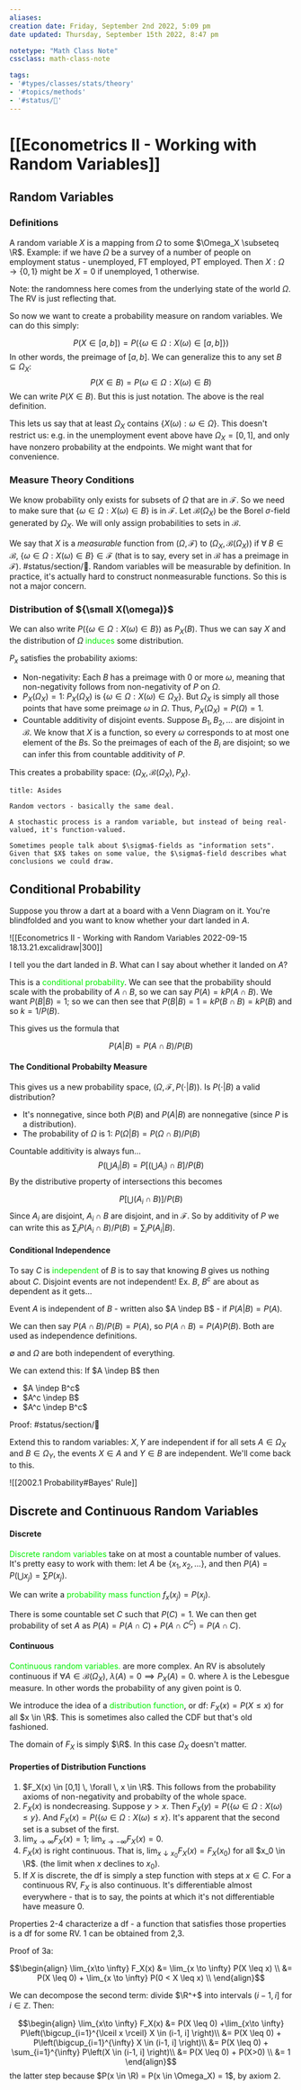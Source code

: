 ```yaml
---
aliases:
creation date: Friday, September 2nd 2022, 5:09 pm
date updated: Thursday, September 15th 2022, 8:47 pm

notetype: "Math Class Note"
cssclass: math-class-note

tags: 
- '#types/classes/stats/theory'
- '#topics/methods'
- '#status/🚧'
---
```


# [[Econometrics II - Working with Random Variables]]


## Random Variables

### Definitions

A random variable $X$ is a mapping from $\Omega$ to some $\Omega_X \subseteq \R$. Example: if we have $\Omega$ be a survey of a number of people on employment status - unemployed, FT employed, PT employed. Then $X: \Omega \to \{ 0,1 \}$ might be $X = 0$ if unemployed, $1$ otherwise. 

Note: the randomness here comes from the underlying state of the world $\Omega$. The RV is just reflecting that. 

So now we want to create a probability measure on random variables. We can do this simply: 

$$P(X \in [a,b]) = P(\{ \omega \in \Omega: X(\omega) \in [a,b] \})$$
In other words, the preimage of $[a,b]$. We can generalize this to any set $B \subseteq \Omega_X$: 
$$P(X \in B) = P(\omega \in \Omega: X(\omega) \in B)$$
We can write $P(X \in B)$. But this is just notation. The above is the real definition. 

This lets us say that at least $\Omega_X$ contains $\{ X(\omega): \omega \in \Omega \}$. This doesn't restrict us: e.g. in the unemployment event above have $\Omega_X = [0,1]$, and only have nonzero probability at the endpoints. We might want that for convenience. 

### Measure Theory Conditions

We know probability only exists for subsets of $\Omega$ that are in $\mathcal F$. So we need to make sure that $\{ \omega \in \Omega: X(\omega) \in B \}$ is in $\mathcal F$. Let $\mathcal B(\Omega_X)$ be the Borel $\sigma$-field generated by $\Omega_X$. We will only assign probabilities to sets in $\mathcal B$. 

We say that $X$ is a _measurable_ function from $(\Omega, \mathcal F)$ to $(\Omega_X, \mathcal B(\Omega_X))$ if $\forall \; B \in \mathcal B$, $\{\omega \in \Omega: X(\omega) \in B\} \in \mathcal F$ (that is to say, every set in $\mathcal B$ has a preimage in $\mathcal F$). #status/section/🚧. Random variables will be measurable by definition. In practice, it's actually hard to construct nonmeasurable functions. So this is not a major concern. 

### Distribution of ${\small X(\omega)}$
We can also write $P(\{ \omega \in \Omega: X(\omega) \in B\})$ as $P_X(B)$. Thus we can say $X$ and the distribution of $\Omega$ <font color=gree>induces</font> some distribution.

$P_x$ satisfies the probability axioms: 
- Non-negativity: Each $B$ has a preimage with $0$ or more $\omega$, meaning that non-negativity follows from non-negativity of $P$ on $\Omega$. 
- $P_X(\Omega_X) = 1$: $P_X(\Omega_X)$ is $\{ \omega \in \Omega : X(\omega) \in \Omega_X \}$. But $\Omega_X$ is simply all those points that have some preimage $\omega$ in $\Omega$. Thus, $P_X(\Omega_X) = P(\Omega) = 1$. 
- Countable additivity of disjoint events. Suppose $B_1,B_2, \ldots$ are disjoint in $\mathcal B$. We know that $X$ is a function, so every $\omega$ corresponds to at most one element of the $B$s. So the preimages of each of the $B_i$ are disjoint; so we can infer this from countable additivity of $P$. 

This creates a probability space: $(\Omega_X, \mathcal B(\Omega_X), P_X)$. 

```ad-note
title: Asides

Random vectors - basically the same deal. 

A stochastic process is a random variable, but instead of being real-valued, it's function-valued. 

Sometimes people talk about $\sigma$-fields as "information sets". Given that $X$ takes on some value, the $\sigma$-field describes what conclusions we could draw. 

```


## Conditional Probability

Suppose you throw a dart at a board with a Venn Diagram on it. You're blindfolded and you want to know whether your dart landed in $A$. 

![[Econometrics II - Working with Random Variables 2022-09-15 18.13.21.excalidraw|300]]

I tell you the dart landed in $B$. What can I say about whether it landed on $A$?

This is a <font color=gree>conditional probability</font>. We can see that the probability should scale with the probability of $A \cap B$, so we can say $P(A) = kP(A\cap B)$. We want $P(B|B) = 1$; so we can then see that $P(B|B) = 1 = kP(B\cap B) = k P(B)$ and so $k = 1/P(B)$. 

This gives us the formula that 

$$ P(A|B) = P(A\cap B)/ P(B)$$

#### The Conditional Probabilty Measure
This gives us a new probability space, $(\Omega, \mathcal F, P( \cdot | B))$. Is $P(\cdot|B)$ a valid distribution?
- It's nonnegative, since both $P(B)$ and $P(A|B)$ are nonnegative (since $P$ is a distribution). 
- The probability of $\Omega$ is $1$: $P(\Omega|B) = P(\Omega \cap B)/P(B)$

Countable additivity is always fun... 
$$P(\bigcup A_i |B ) = P\left[ \left(\bigcup A_i\right) \cap B \right]/ P(B) $$
By the distributive property of intersections this becomes 

$$P\left[ \bigcup (A_i \cap B\right)] / P(B) $$
Since $A_i$ are disjoint, $A_i \cap B$ are disjoint, and in $\mathcal F$. So by additivity of $P$ we can write this as $\sum_i P(A_i \cap B)/ P(B) = \sum_i P(A_i |B)$. 

#### Conditional Independence

To say $C$ is <font color=gree>independent</font> of $B$ is to say that knowing $B$ gives us nothing about $C$. Disjoint events are not independent! Ex. $B$, $B^c$ are about as dependent as it gets...

Event $A$ is independent of $B$ - written also $A \indep B$ - if $P(A|B) = P(A)$. 

We can then say $P(A\cap B)/P(B) = P(A)$, so $P(A \cap B) = P(A)P(B)$. Both are used as independence definitions. 

$\emptyset$ and $\Omega$ are both independent of everything. 

We can extend this: If $A \indep B$ then 
- $A \indep B^c$
- $A^c \indep B$
- $A^c \indep B^c$

Proof: #status/section/🚧 

Extend this to random variables: $X,Y$ are independent if for all sets $A \in \Omega_X$ and $B \in \Omega_Y$, the events $X \in A$ and $Y \in B$ are independent. We'll come back to this. 




![[2002.1 Probability#Bayes' Rule]]



## Discrete and Continuous Random Variables

#### Discrete
<font color=gree>Discrete random variables</font> take on at most a countable number of values. It's pretty easy to work with them: let $A$ be $\{x_1, x_2, \ldots \}$, and then $P(A) = P(\bigcup x_j) = \sum P(x_j)$. 

We can write a <font color=gree>probability mass function</font> $f_x(x_j) = P(x_j)$. 

There is some countable set $C$ such that $P(C) = 1$. We can then get probability of set $A$ as $P(A) = P(A \cap C) + P(A \cap C^C) = P(A \cap C)$. 

#### Continuous

<font color=gree>Continuous random variables.</font> are more complex. An RV is absolutely continuous if $\forall A \in \mathcal B(\Omega_X)$, $\lambda(A) = 0 \implies P_X(A) = 0$. where $\lambda$ is the Lebesgue measure. In other words the probability of any given point is $0$. 

We introduce the idea of a <font color=gree>distribution function</font>, or df: $F_X(x) = P(X \leq x)$ for all $x \in \R$. This is sometimes also called the CDF but that's old fashioned. 

The domain of $F_X$ is simply $\R$. In this case $\Omega_X$ doesn't matter. 


#### Properties of Distribution Functions
1) $F_X(x) \in [0,1] \, \forall \, x \in \R$. This follows from the probability axioms of non-negativity and probabilty of the whole space. 
2) $F_X(x)$ is nondecreasing. Suppose $y > x$. Then $F_X(y) = P(\{\omega \in \Omega: X(\omega) \leq y \}$. And $F_X(x) = P(\{\omega \in \Omega: X(\omega) \leq x \}$. It's apparent that the second set is a subset of the first. 
3) $\lim_{x \to \infty} F_X(x) = 1$; $\lim_{x \to -\infty} F_X(x) = 0$. 
4) $F_X(x)$ is right continuous. That is, $\lim_{x \downarrow x_0} F_X(x) = F_X(x_0)$ for all $x_0 \in \R$. (the limit when $x$ declines to $x_0$). 
5) If $X$ is discrete, the df is simply a step function with steps at $x \in C$. For a continuous RV, $F_X$ is also continuous. It's differentiable almost everywhere - that is to say, the points at which it's not differentiable have measure 0. 

Properties 2-4 characterize a df - a function that satisfies those properties is a df for some RV. 1 can be obtained from 2,3. 

Proof of 3a: 

$$\begin{align}
\lim_{x\to \infty} F_X(x) &= \lim_{x \to \infty} P(X \leq x) \\
 &= P(X \leq 0) + \lim_{x \to \infty} P(0 < X \leq x) \\
\end{align}$$

We can decompose the second term: divide $\R^+$ into intervals $(i-1, i]$ for $i \in \mathbb Z$. Then:

$$\begin{align}
\lim_{x\to \infty} F_X(x) &= P(X \leq 0) +\lim_{x\to \infty} P\left(\bigcup_{i=1}^{\lceil x \rceil} X \in (i-1, i] \right)\\
&= P(X \leq 0) +  P\left(\bigcup_{i=1}^{\infty} X \in (i-1, i] \right)\\
&= P(X \leq 0) +  \sum_{i=1}^{\infty}  P\left(X \in (i-1, i] \right)\\
&= P(X \leq 0) + P(X>0) \\
&= 1
\end{align}$$
the latter step because $P(x \in \R) = P(x \in \Omega_X) = 1$, by axiom 2. 

